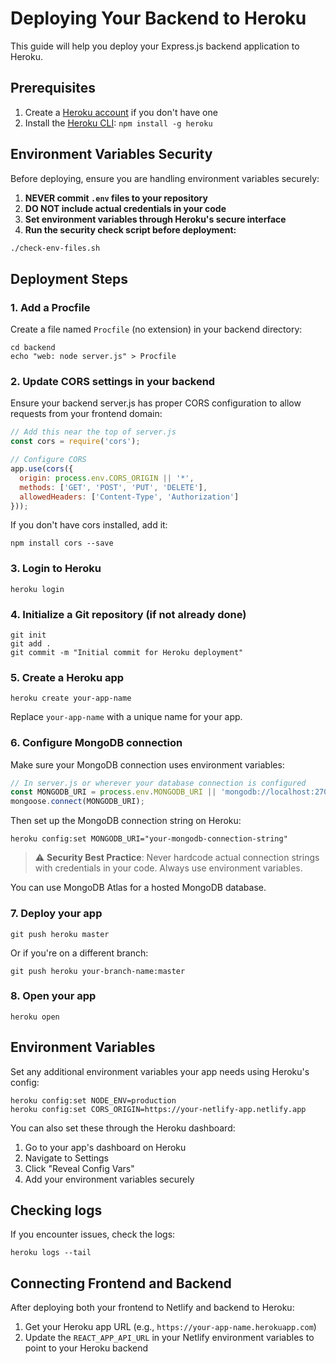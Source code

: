 # Deploying Your Backend to Heroku

This guide will help you deploy your Express.js backend application to Heroku.

## Prerequisites

1. Create a [Heroku account](https://signup.heroku.com/) if you don't have one
2. Install the [Heroku CLI](https://devcenter.heroku.com/articles/heroku-cli): `npm install -g heroku`

## Environment Variables Security

Before deploying, ensure you are handling environment variables securely:

1. **NEVER commit `.env` files to your repository**
2. **DO NOT include actual credentials in your code**
3. **Set environment variables through Heroku's secure interface**
4. **Run the security check script before deployment:**

```bash
./check-env-files.sh
```

## Deployment Steps

### 1. Add a Procfile

Create a file named `Procfile` (no extension) in your backend directory:

```
cd backend
echo "web: node server.js" > Procfile
```

### 2. Update CORS settings in your backend

Ensure your backend server.js has proper CORS configuration to allow requests from your frontend domain:

```javascript
// Add this near the top of server.js
const cors = require('cors');

// Configure CORS
app.use(cors({
  origin: process.env.CORS_ORIGIN || '*',
  methods: ['GET', 'POST', 'PUT', 'DELETE'],
  allowedHeaders: ['Content-Type', 'Authorization']
}));
```

If you don't have cors installed, add it:

```
npm install cors --save
```

### 3. Login to Heroku

```
heroku login
```

### 4. Initialize a Git repository (if not already done)

```
git init
git add .
git commit -m "Initial commit for Heroku deployment"
```

### 5. Create a Heroku app

```
heroku create your-app-name
```

Replace `your-app-name` with a unique name for your app.

### 6. Configure MongoDB connection

Make sure your MongoDB connection uses environment variables:

```javascript
// In server.js or wherever your database connection is configured
const MONGODB_URI = process.env.MONGODB_URI || 'mongodb://localhost:27017/your-database-name';
mongoose.connect(MONGODB_URI);
```

Then set up the MongoDB connection string on Heroku:

```
heroku config:set MONGODB_URI="your-mongodb-connection-string"
```

> ⚠️ **Security Best Practice**: Never hardcode actual connection strings with credentials in your code. Always use environment variables.

You can use MongoDB Atlas for a hosted MongoDB database.

### 7. Deploy your app

```
git push heroku master
```

Or if you're on a different branch:

```
git push heroku your-branch-name:master
```

### 8. Open your app

```
heroku open
```

## Environment Variables

Set any additional environment variables your app needs using Heroku's config:

```
heroku config:set NODE_ENV=production
heroku config:set CORS_ORIGIN=https://your-netlify-app.netlify.app
```

You can also set these through the Heroku dashboard:
1. Go to your app's dashboard on Heroku
2. Navigate to Settings
3. Click "Reveal Config Vars"
4. Add your environment variables securely

## Checking logs

If you encounter issues, check the logs:

```
heroku logs --tail
```

## Connecting Frontend and Backend

After deploying both your frontend to Netlify and backend to Heroku:

1. Get your Heroku app URL (e.g., `https://your-app-name.herokuapp.com`)
2. Update the `REACT_APP_API_URL` in your Netlify environment variables to point to your Heroku backend 